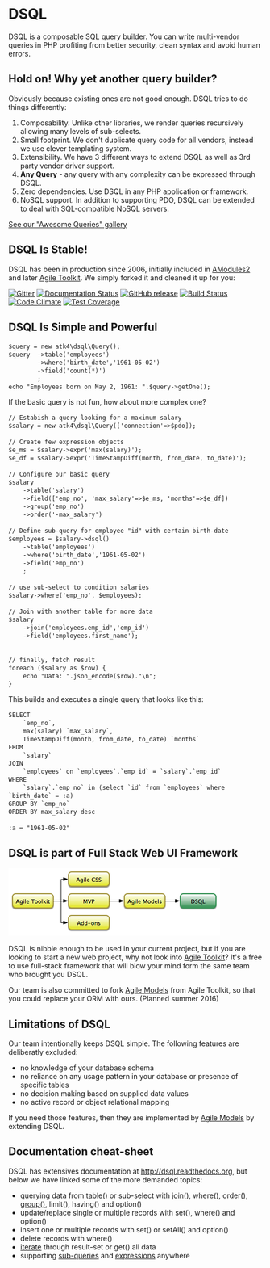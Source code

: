 # DSQL


DSQL is a composable SQL query builder. You can write multi-vendor queries in PHP profiting from better security, clean syntax and avoid human errors.


## Hold on! Why yet another query builder?

Obviously because existing ones are not good enough. DSQL tries to do things differently:

1. Composability. Unlike other libraries, we render queries recursively allowing many levels of sub-selects.
2. Small footprint. We don't duplicate query code for all vendors, instead we use clever templating system.
3. Extensibility. We have 3 different ways to extend DSQL as well as 3rd party vendor driver support.
4. **Any Query** - any query with any complexity can be expressed through DSQL.
5. Zero dependencies. Use DSQL in any PHP application or framework.
6. NoSQL support. In addition to supporting PDO, DSQL can be extended to deal with SQL-compatible NoSQL servers.

[See our "Awesome Queries" gallery](https://github.com/atk4/dsql/wiki/Awesome-Queries)


## DSQL Is Stable!

DSQL has been in production since 2006, initially included in [AModules2](https://sourceforge.net/projects/amodules3/) and later [Agile Toolkit](https://github.com/atk4/atk4/blob/release-4.0.1/lib/DBlite/dsql.php). We simply forked it and cleaned it up for you:

[![Gitter](https://img.shields.io/gitter/room/atk4/data.svg?maxAge=2592000)](https://gitter.im/atk4/dataset?utm_source=badge&utm_medium=badge&utm_campaign=pr-badge&utm_content=badge)
[![Documentation Status](https://readthedocs.org/projects/dsql/badge/?version=latest)](http://dsql.readthedocs.io/en/latest/?badge=latest)
[![GitHub release](https://img.shields.io/github/release/atk4/dsql.svg?maxAge=2592000)]()
[![Build Status](https://travis-ci.org/atk4/dsql.png?branch=develop)](https://travis-ci.org/atk4/dsql)
[![Code Climate](https://codeclimate.com/github/atk4/dsql/badges/gpa.svg)](https://codeclimate.com/github/atk4/dsql)
[![Test Coverage](https://codeclimate.com/github/atk4/dsql/badges/coverage.svg)](https://codeclimate.com/github/atk4/dsql/coverage)

## DSQL Is Simple and Powerful

```
$query = new atk4\dsql\Query();
$query  ->table('employees')
        ->where('birth_date','1961-05-02')
        ->field('count(*)')
        ;
echo "Employees born on May 2, 1961: ".$query->getOne();
```

If the basic query is not fun, how about more complex one?

```
// Estabish a query looking for a maximum salary
$salary = new atk4\dsql\Query(['connection'=>$pdo]);

// Create few expression objects
$e_ms = $salary->expr('max(salary)');
$e_df = $salary->expr('TimeStampDiff(month, from_date, to_date)');

// Configure our basic query
$salary
    ->table('salary')
    ->field(['emp_no', 'max_salary'=>$e_ms, 'months'=>$e_df])
    ->group('emp_no')
    ->order('-max_salary')

// Define sub-query for employee "id" with certain birth-date
$employees = $salary->dsql()
    ->table('employees')
    ->where('birth_date','1961-05-02')
    ->field('emp_no')
    ;

// use sub-select to condition salaries
$salary->where('emp_no', $employees);

// Join with another table for more data
$salary
    ->join('employees.emp_id','emp_id')
    ->field('employees.first_name');


// finally, fetch result
foreach ($salary as $row) {
    echo "Data: ".json_encode($row)."\n";
}
```

This builds and executes a single query that looks like this:

```
SELECT
    `emp_no`,
    max(salary) `max_salary`,
    TimeStampDiff(month, from_date, to_date) `months`
FROM
    `salary`
JOIN
    `employees` on `employees`.`emp_id` = `salary`.`emp_id`
WHERE
    `salary`.`emp_no` in (select `id` from `employees` where `birth_date` = :a)
GROUP BY `emp_no`
ORDER BY max_salary desc

:a = "1961-05-02"
```

## DSQL is part of Full Stack Web UI Framework

![image](docs/files/agiletoolkit.png)

DSQL is nibble enough to be used in your current project, but if you are looking to start a new web
project, why not look into [Agile Toolkit](http://agiletoolkit.org/)? It's a free to use full-stack
framework that will blow your mind form the same team who brought you DSQL.

Our team is also committed to fork [Agile Models](https://github.com/atk4/models) from Agile Toolkit,
so that you could replace your ORM with ours. (Planned summer 2016)

## Limitations of DSQL

Our team intentionally keeps DSQL simple. The following features are deliberatly excluded:

 - no knowledge of your database schema
 - no reliance on any usage pattern in your database or presence of specific tables
 - no decision making based on supplied data values
 - no active record or object relational mapping

If you need those features, then they are implemented by [Agile Models](https://github.com/atk4/models)
by extending DSQL.

## Documentation cheat-sheet

DSQL has extensives documentation at http://dsql.readthedocs.org, but below we have linked some of the
more demanded topics:

 - querying data from [table()](http://dsql.readthedocs.org/en/latest/queries.html#modifying-your-query) or sub-select with [join()](http://dsql.readthedocs.org/en/develop/queries.html#joining-with-other-tables), where(), order(), [group()](http://dsql.readthedocs.org/en/develop/queries.html#grouping-results-by-field), limit(), having() and option()
 - update/replace single or multiple records with set(), where() and option()
 - insert one or multiple records with set() or setAll() and option()
 - delete records with where()
 - [iterate](http://dsql.readthedocs.org/en/latest/quickstart.html#fetching-result) through result-set or get() all data
 - supporting [sub-queries](http://dsql.readthedocs.org/en/latest/queries.html#using-query-as-expression) and [expressions](http://dsql.readthedocs.org/en/latest/expressions.html#expressions) anywhere

